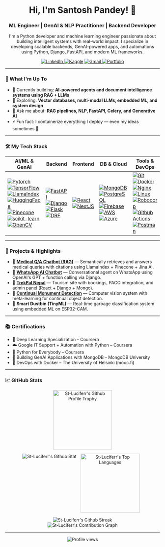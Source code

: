 <div align="center">
  <h1>Hi, I'm Santosh Pandey! 👋</h1>
  <h3>ML Engineer | GenAI & NLP Practitioner | Backend Developer</h3>

  <p>
    I'm a Python developer and machine learning engineer passionate about building intelligent systems with real-world impact. I specialize in developing scalable backends, GenAI-powered apps, and automations using Python, Django, FastAPI, and modern ML frameworks.
  </p>

  <p>
    <a href="https://linkedin.com/in/santosh-pandey-83629a1b0" target="_blank">
      <img src="https://img.shields.io/badge/LinkedIn-0077B5?style=for-the-badge&logo=linkedin&logoColor=white" alt="LinkedIn"/>
    </a>
    <a href="https://www.kaggle.com/suntoss" target="_blank"><img src="https://img.shields.io/badge/Kaggle-20BEFF?style=for-the-badge&logo=Kaggle&logoColor=white" alt="Kaggle"/></a>
    <a href="mailto:suntoss.pandey@gmail.com">
      <img src="https://img.shields.io/badge/Gmail-D14836?style=for-the-badge&logo=gmail&logoColor=white" alt="Gmail"/>
    </a>
    <a href="http://pandeysantosh.com.np" target="_blank">
      <img src="https://img.shields.io/badge/Website-000?style=for-the-badge&logo=About.me&logoColor=white" alt="Portfolio"/>
    </a>
  </p>
</div>

---

### 🚀 What I'm Up To

- 🔭 Currently building: **AI-powered agents and document intelligence systems using RAG + LLMs**
- 🌱 Exploring: **Vector databases, multi-modal LLMs, embedded ML, and system design**
- 💬 Ask me about: **RAG pipelines, NLP, FastAPI, Celery, and Generative AI**
- ⚡ Fun fact: I containerize everything I deploy — even my ideas sometimes 🐳

---


### 🛠️ My Tech Stack

| AI/ML & GenAI | Backend | Frontend | DB & Cloud | Tools & DevOps |
|---------------|---------|----------|------------|----------------|
| [![Pytorch](https://img.shields.io/badge/PyTorch-%23EE4C2C.svg?style=for-the-badge&logo=PyTorch&logoColor=white)](https://pytorch.org/) [![TensorFlow](https://img.shields.io/badge/TensorFlow-%23FF6F00.svg?style=for-the-badge\&logo=TensorFlow\&logoColor=white)](https://www.tensorflow.org/)  [![LlamaIndex](https://img.shields.io/badge/LlamaIndex-1A1A1A?style=for-the-badge\&logo=ollama&logoColor=white)](https://www.llamaindex.ai/) [![HuggingFace](https://img.shields.io/badge/HuggingFace-%23FFD21F.svg?style=for-the-badge\&logo=huggingface\&logoColor=black)](https://huggingface.co/) [![Pinecone](https://img.shields.io/badge/Pinecone-45B5E7?style=for-the-badge\&logoColor=white)](https://www.pinecone.io/) [![scikit-learn](https://img.shields.io/badge/Scikit--learn-F7931E?style=for-the-badge\&logo=scikit-learn\&logoColor=white)](https://scikit-learn.org/)[![OpenCV](https://img.shields.io/badge/OpenCV-27338e?style=for-the-badge\&logo=OpenCV\&logoColor=white)](https://opencv.org/) | [![FastAPI](https://img.shields.io/badge/FastAPI-009688?style=for-the-badge\&logo=fastapi\&logoColor=white)](https://fastapi.tiangolo.com/) [![Django](https://img.shields.io/badge/Django-092E20?style=for-the-badge\&logo=django\&logoColor=white)](https://www.djangoproject.com/) [![Flask](https://img.shields.io/badge/Flask-000000?style=for-the-badge\&logo=flask\&logoColor=white)](https://flask.palletsprojects.com/) [![DRF](https://img.shields.io/badge/DRF-FF1700?style=for-the-badge\&logo=django\&logoColor=white)](https://www.django-rest-framework.org/) | [![React](https://img.shields.io/badge/React-%2320232a.svg?style=for-the-badge\&logo=react\&logoColor=%2361DAFB)](https://reactjs.org/) [![NextJS](https://img.shields.io/badge/Next.js-000000?style=for-the-badge\&logo=nextdotjs\&logoColor=white)](https://nextjs.org/) | [![MongoDB](https://img.shields.io/badge/MongoDB-4EA94B?style=for-the-badge\&logo=mongodb\&logoColor=white)](https://www.mongodb.com/) [![PostgreSQL](https://img.shields.io/badge/PostgreSQL-336791?style=for-the-badge\&logo=postgresql\&logoColor=white)](https://www.postgresql.org/) [![Firebase](https://img.shields.io/badge/Firebase-FFCA28?style=for-the-badge\&logo=firebase\&logoColor=black)](https://firebase.google.com/) [![AWS](https://img.shields.io/badge/AWS-232F3E?style=for-the-badge\&logo=amazonaws\&logoColor=white)](https://aws.amazon.com/) [![Azure](https://img.shields.io/badge/Azure-0078D4?style=for-the-badge\&logo=microsoftazure\&logoColor=white)](https://azure.microsoft.com/)  | [![Git](https://img.shields.io/badge/Git-F05032?style=for-the-badge\&logo=git\&logoColor=white)](https://git-scm.com/) [![Docker](https://img.shields.io/badge/Docker-2496ED?style=for-the-badge\&logo=docker\&logoColor=white)](https://www.docker.com/) [![Nginx](https://img.shields.io/badge/Nginx-009639?style=for-the-badge\&logo=nginx\&logoColor=white)](https://nginx.org/) [![Linux](https://img.shields.io/badge/Linux-FCC624?style=for-the-badge\&logo=linux\&logoColor=black)](https://www.kernel.org/)  [![Robocorp](https://img.shields.io/badge/Robocorp--RPA-2E7DD3?style=for-the-badge\&logoColor=white)]()[![Github Actions](https://img.shields.io/badge/Github--Actions-2088FF?style=for-the-badge\&logo=githubactions&logoColor=white)]() [![Postman](https://img.shields.io/badge/Postman-FF6C37?style=for-the-badge&logo=Postman&logoColor=white)]()

---


### 🧠 Projects & Highlights

- 🔹 **[Medical Q/A Chatbot (RAG)](https://github.com/St-Luciferr/Q-A-Chatbot)** — Semantically retrieves and answers medical queries with citations using LlamaIndex + Pinecone + Jina AI.
- 🔹 **[WhatsApp AI Chatbot](https://github.com/St-Luciferr/Whatsapp-Agent)** — Conversational agent on WhatsApp using OpenAI's GPT + function calling via Django.
- 🔹 **[TrekPal Nepal](https://trekpalnepal.com)** — Tourism site with bookings, PACO integration, and admin panel (React + Django + Mongo).
- 🔹 **[Continual Monument Detection](https://github.com/St-Luciferr/Continual-Monument-Detection)** — Computer vision system with meta-learning for continual object detection.
- 🔹 **Smart Dustbin (TinyML)** — Real-time garbage classification system using embedded ML on ESP32-CAM.

---

### 📚 Certifications

- 🧠 Deep Learning Specialization – Coursera  
- ☁️ Google IT Support + Automation with Python – Coursera  
- 🧰 Python for Everybody – Coursera  
- 🧩 Building GenAI Applications with MongoDB – MongoDB University 
- 🐳 DevOps with Docker – The University of Helsinki (mooc.fi)

---

### 📈 GitHub Stats

<div align="center">
  <img src="https://github-profile-trophy.vercel.app/api?username=St-Luciferr&show_icons=true&theme=tokyonight&count_private=true&include_all_commits=true" height="192px" 
  alt="St-Luciferr's Github Profile Trophy"/>
</div>
<div align="center">
  <picture>
  <source
    srcset="https://github-readme-stats.vercel.app/api?username=St-Luciferr&show_icons=true&theme=github_dark"
    media="(prefers-color-scheme: dark)"
  />

  <img src="https://github-readme-stats.vercel.app/api?username=St-Luciferr&show_icons=true&theme=github_dark" 
  alt="St-Luciferr's Github Stat"
  />
</picture>
  <span style="display: inline-block; vertical-align: top; margin: 0 10px;">
    <img 
      src="https://github-readme-stats.vercel.app/api/top-langs/?username=St-Luciferr&layout=compact&theme=github_dark&langs_count=8&hide=html,css" 
      alt="St-Luciferr's Top Languages"
      height="192px"
    />
  </span>
</div>

<div align="center">
  <img src="https://streak-stats.demolab.com/?user=St-Luciferr&theme=tokyonight" 
  alt="St-Luciferr's Github Streak"/>
</div>

<div align="center">
  <img src="https://github-readme-activity-graph.vercel.app/graph?username=St-Luciferr&theme=tokyo-night&hide_border=true&area=true" 
  alt="St-Luciferr's Contribution Graph"/>
</div>

---

<!-- ### 📌 Pinned Projects

<div align="center">
  <a href="https://github.com/St-Luciferr/Q-A-Chatbot">
    <img src="https://github-readme-stats.vercel.app/api/pin/?username=St-Luciferr&repo=Q-A-Chatbot&layout=compact&theme=dracula" />
  </a>
  <a href="https://github.com/St-Luciferr/Whatsapp-Agent">
    <img src="https://github-readme-stats.vercel.app/api/pin/?username=St-Luciferr&repo=Whatsapp-Agent&layout=compact&theme=dracula&show_owner=true" />
  </a>
</div> -->

<p align="center">
  <img src="https://komarev.com/ghpvc/?username=St-Luciferr&label=Profile%20Views&color=brightgreen&style=flat-square&base=100&abbreviated=true" alt="Profile views" />
</p>
